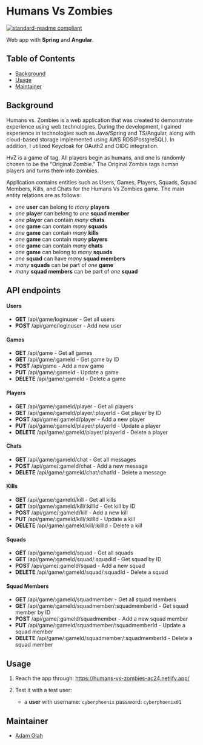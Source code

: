 # Humans Vs Zombies

[![standard-readme compliant](https://img.shields.io/badge/readme%20style-standard-brightgreen.svg?style=flat-square)](https://github.com/RichardLitt/standard-readme)

Web app with **Spring** and **Angular**.

## Table of Contents

- [Background](#background)
- [Usage](#usage)
- [Maintainer](#maintainers)

## Background

Humans vs. Zombies is a web application that was created to demonstrate experience using web technologies.
During the development, I gained experience in technologies such as Java/Spring and TS/Angular, along with cloud-based storage implemented using AWS RDS(PostgreSQL).
In addition, I utilized Keycloak for OAuth2 and OIDC integration.

HvZ is a game of tag. All players begin as humans, and one is randomly chosen to be the “Original Zombie.”
The Original Zombie tags human players and turns them into zombies.

Application contains entities such as Users, Games, Players, Squads, Squad Members, Kills, and Chats for the Humans Vs Zombies game.
The main entity relations are as follows:

- *one* **user** can belong to *many* **players**
- *one* **player** can belong to *one* **squad member**
- *one* **player** can contain *many* **chats**
- *one* **game** can contain *many* **squads**
- *one* **game** can contain *many* **kills**
- *one* **game** can contain *many* **players**
- *one* **game** can contain *many* **chats**
- *one* **game** can belong to *many* **squads**
- *one* **squad** can have *many* **squad members**
- *many* **squads** can be part of *one* **game**
- *many* **squad members** can be part of *one* **squad**

## API endpoints

#### Users
- **GET** /api/game/loginuser - Get all users
- **POST** /api/game/loginuser - Add new user
#### Games
- **GET** /api/game - Get all games
- **GET** /api/game/:gameId - Get game by ID
- **POST** /api/game - Add a new game
- **PUT** /api/game/:gameId - Update a game
- **DELETE** /api/game/:gameId - Delete a game
#### Players
- **GET** /api/game/:gameId/player - Get all players
- **GET** /api/game/:gameId/player/:playerId - Get player by ID
- **POST** /api/game/:gameId/player - Add a new player
- **PUT** /api/game/:gameId/player/:playerId - Update a player
- **DELETE** /api/game/:gameId/player/:playerId - Delete a player
#### Chats
- **GET** /api/game/:gameId/chat - Get all messages
- **POST** /api/game/:gameId/chat - Add a new message
- **DELETE** /api/game/:gameId/chat/:chatId - Delete a message
#### Kills
- **GET** /api/game/:gameId/kill - Get all kills
- **GET** /api/game/:gameId/kill/:killId - Get kill by ID
- **POST** /api/game/:gameId/kill - Add a new kill
- **PUT** /api/game/:gameId/kill/:killId - Update a kill
- **DELETE** /api/game/:gameId/kill/:killId - Delete a kill
#### Squads
- **GET** /api/game/:gameId/squad - Get all squads
- **GET** /api/game/:gameId/squad/:squadId - Get squad by ID
- **POST** /api/game/:gameId/squad - Add a new squad
- **DELETE** /api/game/:gameId/squad/:squadId - Delete a squad
#### Squad Members
- **GET** /api/game/:gameId/squadmember - Get all squad members
- **GET** /api/game/:gameId/squadmember/:squadmemberId - Get squad member by ID
- **POST** /api/game/:gameId/squadmember - Add a new squad member
- **PUT** /api/game/:gameId/squadmember/:squadmemberId - Update a squad member
- **DELETE** /api/game/:gameId/squadmember/:squadmemberId - Delete a squad member

## Usage

1. Reach the app through: https://humans-vs-zombies-ac24.netlify.app/

2. Test it with a test user:
    - a **user** with username: ```cyberphoenix``` password: ```cyberphoenix01```

## Maintainer
- [Adam Olah](https://github.com/olah-adam93)